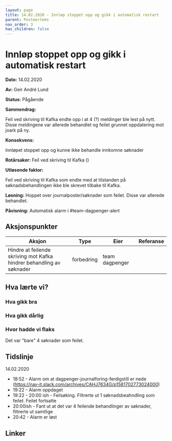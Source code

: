 ```yaml
---
layout: page
title: 14.02.2020 - Innløp stoppet opp og gikk i automatisk restart
parent: Postmortems
nav_order: 3
has_children: false
---
```


# Innløp stoppet opp og gikk i automatisk restart 

**Dato:** 14.02.2020

**Av:** Geir André Lund

**Status:** Pågående

**Sammendrag:** 

Feil ved skriving til Kafka endte opp i at  4 (?) meldinger ble lest på nytt. Disse meldingene var allerede behandlet og feilet grunnet oppdatering mot joark på ny.  

**Konsekvens:**

Innløpet stoppet opp og kunne ikke behandle innkomne søknader

**Rotårsaker:** Feil ved skriving til Kafka ()

**Utløsende faktor:** 

Feil ved skriving til Kafka som endte med at tilstanden på søknadsbehandlingen ikke ble skrevet tilbake til Kafka.  

**Løsning:** Hoppet over journalposter/søknader som feilet. Disse var allerede behandlet. 

**Påvisning:** Automatisk alarm i #team-dagpenger-alert 

## Aksjonspunkter

| Aksjon | Type | Eier | Referanse |
| ---- | ---- | ---- | --- |
| Hindre at feilende skriving mot Kafka hindrer behandling av søknader | forbedring | team dagpenger  |   |


## Hva lærte vi?

### Hva gikk bra

### Hva gikk dårlig

### Hvor hadde vi flaks

Det var "bare" 4 søknader som feilet. 

## Tidslinje

14.02.2020
- 18:52 - Alarm om at dagpenger-journalforing-ferdigstill er nede (https://nav-it.slack.com/archives/CAHJ7634G/p1581702773024000)
- 19:22 - Alarm oppdaget
- 19:22 - 20:00 ish - Feilsøking. Filtrerte ut 1 søknadsbeahndling som feilet. Feilet fortsatte
- 20:00ish - Fant ut at det var 4 feilende behandlinger av søknader, filtrerte ut samtlige
- 20:42 - Alarm er løst 

## Linker
